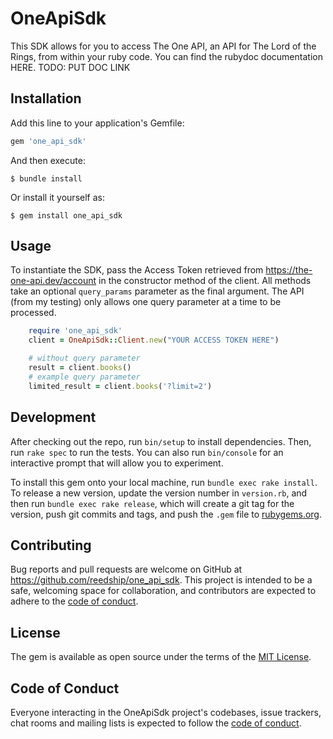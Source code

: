 # OneApiSdk

This SDK allows for you to access The One API, an API for The Lord of the Rings, from within your ruby code. You can find the rubydoc documentation HERE. TODO: PUT DOC LINK

## Installation

Add this line to your application's Gemfile:

```ruby
gem 'one_api_sdk'
```

And then execute:

    $ bundle install

Or install it yourself as:

    $ gem install one_api_sdk

## Usage
To instantiate the SDK, pass the Access Token retrieved from https://the-one-api.dev/account in the constructor method of the client. All methods take an optional `query_params` parameter as the final argument. The API (from my testing) only allows one query parameter at a time to be processed.

``` ruby
	require 'one_api_sdk'
	client = OneApiSdk::Client.new("YOUR ACCESS TOKEN HERE")

	# without query parameter
	result = client.books()
	# example query parameter
	limited_result = client.books('?limit=2')
```

## Development

After checking out the repo, run `bin/setup` to install dependencies. Then, run `rake spec` to run the tests. You can also run `bin/console` for an interactive prompt that will allow you to experiment.

To install this gem onto your local machine, run `bundle exec rake install`. To release a new version, update the version number in `version.rb`, and then run `bundle exec rake release`, which will create a git tag for the version, push git commits and tags, and push the `.gem` file to [rubygems.org](https://rubygems.org).

## Contributing

Bug reports and pull requests are welcome on GitHub at https://github.com/reedship/one_api_sdk. This project is intended to be a safe, welcoming space for collaboration, and contributors are expected to adhere to the [code of conduct](https://github.com/reedship/one_api_sdk/blob/master/CODE_OF_CONDUCT.md).


## License

The gem is available as open source under the terms of the [MIT License](https://opensource.org/licenses/MIT).

## Code of Conduct

Everyone interacting in the OneApiSdk project's codebases, issue trackers, chat rooms and mailing lists is expected to follow the [code of conduct](https://github.com/[USERNAME]/one_api_sdk/blob/master/CODE_OF_CONDUCT.md).
